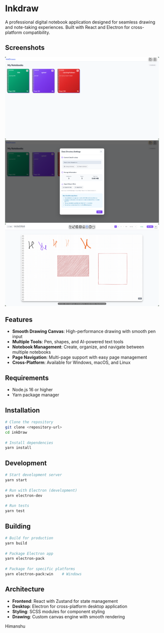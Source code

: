 # Inkdraw

A professional digital notebook application designed for seamless drawing and note-taking experiences. Built with React and Electron for cross-platform compatibility.

## Screenshots

<!-- Add application screenshots or demo video here -->
![Inkdraw Interface](./screenshots/2025-10-01T10:23:46,532116309+05:30.png)
![Inkdraw Interface](./screenshots/2025-10-01T10:24:11,323524240+05:30.png)
![Inkdraw Interface](./screenshots/main.png)
    


## Features

- **Smooth Drawing Canvas**: High-performance drawing with smooth pen input
- **Multiple Tools**: Pen, shapes, and AI-powered text tools
- **Notebook Management**: Create, organize, and navigate between multiple notebooks
- **Page Navigation**: Multi-page support with easy page management
- **Cross-Platform**: Available for Windows, macOS, and Linux

## Requirements

- Node.js 16 or higher
- Yarn package manager

## Installation

```bash
# Clone the repository
git clone <repository-url>
cd inkDraw

# Install dependencies
yarn install
```

## Development

```bash
# Start development server
yarn start

# Run with Electron (development)
yarn electron-dev

# Run tests
yarn test
```

## Building

```bash
# Build for production
yarn build

# Package Electron app
yarn electron-pack

# Package for specific platforms
yarn electron-pack:win    # Windows
```

## Architecture

- **Frontend**: React with Zustand for state management
- **Desktop**: Electron for cross-platform desktop application
- **Styling**: SCSS modules for component styling
- **Drawing**: Custom canvas engine with smooth rendering

Himanshu
